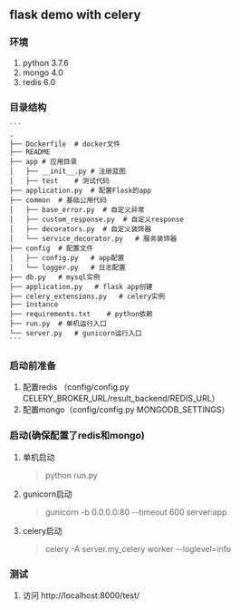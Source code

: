 ## flask demo with celery

### 环境
1. python 3.7.6
2. mongo 4.0
3. redis 6.0

### 目录结构
    ```
    .
    ├── Dockerfile  # docker文件
    ├── README
    ├── app # 应用目录
    │   ├── __init__.py # 注册蓝图
    │   ├── test    # 测试代码
    ├── application.py  # 配置Flask的app
    ├── common  # 基础公用代码
    │   ├── base_error.py  # 自定义异常
    │   ├── custom_response.py  # 自定义response
    │   ├── decorators.py  # 自定义装饰器
    │   └── service_decorator.py   # 服务装饰器
    ├── config  # 配置文件
    │   ├── config.py   # app配置
    │   └── logger.py   # 日志配置
    ├── db.py   # mysql实例
    ├── application.py   # flask app创建
    ├── celery_extensions.py   # celery实例
    ├── instance
    ├── requirements.txt    # python依赖
    ├── run.py  # 单机运行入口
    └── server.py   # gunicorn运行入口
    ```

### 启动前准备
1. 配置redis （config/config.py CELERY_BROKER_URL/result_backend/REDIS_URL）
2. 配置mongo（config/config.py MONGODB_SETTINGS）

### 启动(确保配置了redis和mongo)
1. 单机启动
    > python run.py
2. gunicorn启动
    > gunicorn -b 0.0.0.0:80 --timeout 600 server:app
3. celery启动
    > celery -A server.my_celery worker --loglevel=info

### 测试
1. 访问 http://localhost:8000/test/
